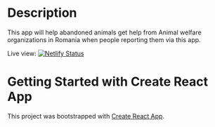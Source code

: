 # Description

This app will help abandoned animals get help from Animal welfare organizations in Romania when people reporting them via this app.

Live view:  [![Netlify Status](https://api.netlify.com/api/v1/badges/f9a7f8d3-58ca-44ed-a038-ae8d2efd31a5/deploy-status)](https://sos-animal.netlify.app/)


# Getting Started with Create React App

This project was bootstrapped with [Create React App](https://github.com/facebook/create-react-app).
